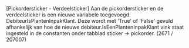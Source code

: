 [Pickordersticker - Verdeelsticker] Aan de pickordersticker en de verdeelsticker is een nieuwe variabele toegevoegd: DebiteurIsPlantenInpakKlant. Deze wordt met 'True' of 'False' gevuld afhankelijk van hoe de nieuwe debiteur.IsEenPlantenInpakKlant vink staat ingesteld in de constanten onder tabblad sticker -> pickorder. (2671 / 207007)
